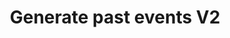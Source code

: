 ---
title: Generate past events V2
excerpt: >-
  The method is used for transferring the available event data from your CRM or
  other data store to our system.<br/>Workflows are not launched for these
  events. You can send up to 500 events per a request. <br/> <b>NOTE:</b>
  Version 2 API methods do not require escaping in nested JSON. <br/><a
  href="https://yespo.io/support/how-send-past-events">Learn more.</a>
api:
  file: yespo.json
  operationId: sendHistoryEvents_1
hidden: false
---